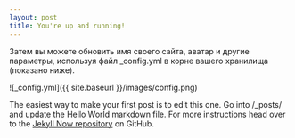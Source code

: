 ```yaml
---
layout: post
title: You're up and running!
---
```


Затем вы можете обновить имя своего сайта, аватар и другие параметры, используя файл _config.yml в корне вашего хранилища (показано ниже).

![_config.yml]({{ site.baseurl }}/images/config.png)

The easiest way to make your first post is to edit this one. Go into /_posts/ and update the Hello World markdown file. For more instructions head over to the [Jekyll Now repository](https://github.com/barryclark/jekyll-now) on GitHub.